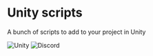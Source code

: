 # Unity scripts

A bunch of scripts to add to your project in Unity

<p align="left">
  <img alt="Unity" src="https://img.shields.io/badge/made%20for-unity-white?style=for-the-badge&logo=unity" />
  <img alt="Discord" src="https://img.shields.io/discord/938558244924829756?style=for-the-badge&logo=discord&logoColor=%23ffffff&label=%20&labelColor=%23697EC4&color=%237289DA&link=https%3A%2F%2Fnoxgamingqc.ca%2Fdiscord">
</p>

